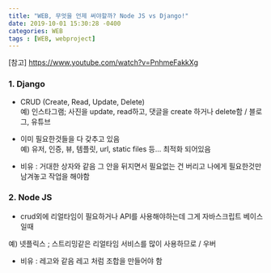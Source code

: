 ```yaml
---
title: "WEB, 무엇을 언제 써야할까? Node JS vs Django!"
date: 2019-10-01 15:30:28 -0400
categories: WEB
tags : [WEB, webproject]
---
```

[참고]
https://www.youtube.com/watch?v=PnhmeFakkXg

<h3>1. Django</h3>

- CRUD (Create, Read, Update, Delete)<br>
예) 인스타그램; 사진을 update, read하고, 댓글을 create 하거나 delete함 / 블로그, 유튜브

- 이미 필요한것들을 다 갖추고 있음<br>
예) 유저, 인증, 뷰, 템플릿, url, static files  등... 최적화 되어있음

- 비유 :
거대한 상자와 같음
그 안을 뒤지면서 필요없는 건 버리고 
나에게 필요한것만 남겨놓고 작업을 해야함

<h3>2. Node JS</h3>

- crud외에 리얼타임이 필요하거나 
API를 사용해야하는데 그게 자바스크립트 베이스일때

예) 넷플릭스 ; 스트리밍같은 리얼타임 서비스를 많이 사용하므로 / 우버

- 비유 :
레고와 같음
레고 처럼 조합을 만들어야 함


